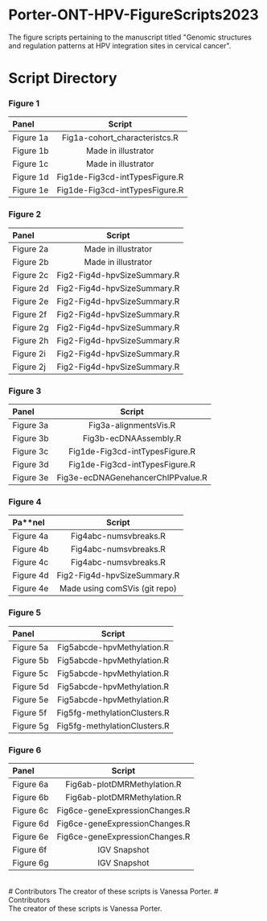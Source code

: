 # Porter-ONT-HPV-FigureScripts2023
The figure scripts pertaining to the manuscript titled "Genomic structures and regulation patterns at HPV integration sites in cervical cancer".
<br />
# Script Directory <br />

### **Figure 1** <br />
| Panel           | Script                                    | 
| :---            |    :----:                                 |  
| Figure 1a       | Fig1a-cohort_characteristcs.R             | 
| Figure 1b       | Made in illustrator                       | 
| Figure 1c       | Made in illustrator                       | 
| Figure 1d       | Fig1de-Fig3cd-intTypesFigure.R            | 
| Figure 1e       | Fig1de-Fig3cd-intTypesFigure.R            | 

### **Figure 2** <br />
| Panel           | Script                                    | 
| :---            |    :----:                                 |  
| Figure 2a       | Made in illustrator                       | 
| Figure 2b       | Made in illustrator                       | 
| Figure 2c       | Fig2-Fig4d-hpvSizeSummary.R               | 
| Figure 2d       | Fig2-Fig4d-hpvSizeSummary.R               | 
| Figure 2e       | Fig2-Fig4d-hpvSizeSummary.R               | 
| Figure 2f       | Fig2-Fig4d-hpvSizeSummary.R               | 
| Figure 2g       | Fig2-Fig4d-hpvSizeSummary.R               | 
| Figure 2h       | Fig2-Fig4d-hpvSizeSummary.R               | 
| Figure 2i       | Fig2-Fig4d-hpvSizeSummary.R               | 
| Figure 2j       | Fig2-Fig4d-hpvSizeSummary.R               | 

### **Figure 3** <br />
| Panel           | Script                                    | 
| :---            |    :----:                                 |  
| Figure 3a       | Fig3a-alignmentsVis.R                     | 
| Figure 3b       | Fig3b-ecDNAAssembly.R                     | 
| Figure 3c       | Fig1de-Fig3cd-intTypesFigure.R            | 
| Figure 3d       | Fig1de-Fig3cd-intTypesFigure.R            | 
| Figure 3e       | Fig3e-ecDNAGenehancerChIPPvalue.R         | 

### **Figure 4** <br />
| Pa**nel           | Script                                    | 
| :---            |    :----:                                 |  
| Figure 4a       | Fig4abc-numsvbreaks.R                     | 
| Figure 4b       | Fig4abc-numsvbreaks.R                     | 
| Figure 4c       | Fig4abc-numsvbreaks.R                     | 
| Figure 4d       | Fig2-Fig4d-hpvSizeSummary.R               | 
| Figure 4e       | Made using comSVis (git repo)             | 

### **Figure 5** <br />
| Panel           | Script                                    | 
| :---            |    :----:                                 |  
| Figure 5a       | Fig5abcde-hpvMethylation.R                | 
| Figure 5b       | Fig5abcde-hpvMethylation.R                | 
| Figure 5c       | Fig5abcde-hpvMethylation.R                | 
| Figure 5d       | Fig5abcde-hpvMethylation.R                | 
| Figure 5e       | Fig5abcde-hpvMethylation.R                | 
| Figure 5f       | Fig5fg-methylationClusters.R              | 
| Figure 5g       | Fig5fg-methylationClusters.R              | 

### **Figure 6** <br />
| Panel           | Script                                    | 
| :---            |    :----:                                 |  
| Figure 6a       | Fig6ab-plotDMRMethylation.R               | 
| Figure 6b       | Fig6ab-plotDMRMethylation.R               | 
| Figure 6c       | Fig6ce-geneExpressionChanges.R            | 
| Figure 6d       | Fig6ce-geneExpressionChanges.R            | 
| Figure 6e       | Fig6ce-geneExpressionChanges.R            | 
| Figure 6f       | IGV Snapshot                              | 
| Figure 6g       | IGV Snapshot                              | 
<br />
# Contributors
The creator of these scripts is
Vanessa Porter.
# Contributors <br />
The creator of these scripts is
Vanessa Porter.
